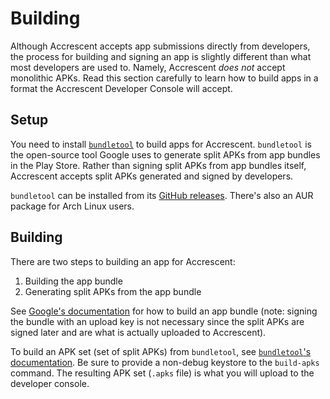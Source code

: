 # Building

Although Accrescent accepts app submissions directly from developers, the
process for building and signing an app is slightly different than what most
developers are used to. Namely, Accrescent _does not_ accept monolithic APKs.
Read this section carefully to learn how to build apps in a format the
Accrescent Developer Console will accept.

## Setup

You need to install [`bundletool`] to build apps for Accrescent. `bundletool` is
the open-source tool Google uses to generate split APKs from app bundles in the
Play Store. Rather than signing split APKs from app bundles itself, Accrescent
accepts split APKs generated and signed by developers.

`bundletool` can be installed from its [GitHub releases]. There's also an AUR
package for Arch Linux users.

## Building

There are two steps to building an app for Accrescent:

1. Building the app bundle
2. Generating split APKs from the app bundle

See [Google's documentation] for how to build an app bundle (note: signing the
bundle with an upload key is not necessary since the split APKs are signed later
and are what is actually uploaded to Accrescent).

To build an APK set (set of split APKs) from `bundletool`, see [`bundletool`'s
documentation]. Be sure to provide a non-debug keystore to the `build-apks`
command. The resulting APK set (`.apks` file) is what you will upload to the
developer console.

[`bundletool`]: https://developer.android.com/studio/command-line/bundletool
[`bundletool`'s documentation]: https://developer.android.com/studio/command-line/bundletool#generate_apks
[GitHub releases]: https://github.com/google/bundletool/releases
[Google's documentation]: https://medium.com/androiddevelopers/building-your-first-app-bundle-bbcd228bf631
